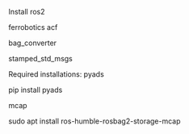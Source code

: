 Install ros2


ferrobotics acf

bag_converter

stamped_std_msgs

Required installations:
pyads

pip install pyads

mcap

sudo apt install ros-humble-rosbag2-storage-mcap

